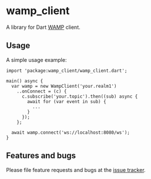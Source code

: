 # wamp_client

A library for Dart [WAMP] client.

## Usage

A simple usage example:

    import 'package:wamp_client/wamp_client.dart';

    main() async {
      var wamp = new WampClient('your.realm1')
        ..onConnect = (c) {
          c.subscribe('your.topic').then((sub) async {
            await for (var event in sub) {
              ...
            }
          });
        };

      await wamp.connect('ws://localhost:8080/ws');
    }

## Features and bugs

Please file feature requests and bugs at the [issue tracker][tracker].

[tracker]: https://github.com/kkazuo/dart-wamp-client/issues
[WAMP]: http://wamp-proto.org
